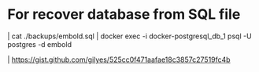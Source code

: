 # For recover database from SQL file

| cat ./backups/embold.sql | docker exec -i docker-postgresql_db_1 psql -U postgres -d embold

| https://gist.github.com/gilyes/525cc0f471aafae18c3857c27519fc4b
